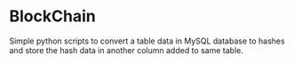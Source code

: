 # BlockChain
Simple python scripts to convert a table data in MySQL database to hashes and store the hash data in another column added to same table.
